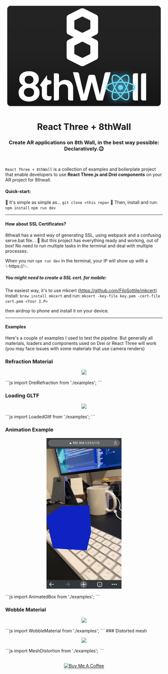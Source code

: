 <p align="center">
  <img src="doc-images/logo.png" width="540" />
</p>
<h1 align="center">React Three + 8thWall</h1>
<h3 align="center">Create AR applications on 8th Wall, in the best way possible: Declaratively.😉</h3>

<br>

`React Three + 8thWall` is a collection of examples and boilerplate project that enable developers to use <b>React Three.js and Drei components</b> on your AR project for 8thwall.

#### Quick-start:

🤩 It's simple as simple as...
`git clone <this repo>`
🚀 Then, install and run:
`npm install`
`npm run dev`

---

#### How about SSL Certificates?

8thwall has a weird way of generating SSL, using webpack and a confusing serve.bat file... 🤢
But this project has everything ready and working, out of box! No need to run multiple tasks in the terminal and deal with multiple processes.

When you run `npm run dev` in the terminal, your IP will show up with a ✨https://✨.

##### You might need to create a SSL cert. for mobile:

The easiest way, it's to use mkcert (https://github.com/FiloSottile/mkcert)
Install:
`brew install mkcert`
and run:
`mkcert -key-file key.pem -cert-file cert.pem <Your I.P>`

then airdrop to phone and install it on your device.

---

#### Examples

Here's a couple of examples I used to test the pipeline. But generally all materials, loaders and components used on Drei or React Three will work (you may face issues with some materials that use camera renders)

### Refraction Material

<p align="center">
  <img src="doc-images/refraction.gif" width="240" />
</p>
```js
import DreiRefraction from './examples';
<DreiRefraction/>
```

### Loading GLTF

<p align="center">
  <img src="doc-images/gltf.gif" width="240" />
</p>
```js
import LoadedGltf from './examples';
<LoadedGltf/>
```

### Animation Example

<p align="center">
  <img src="doc-images/animation.gif" width="240" />
</p>
```js
import AnimatedBox from './examples';
<AnimatedBox/>
```

### Wobble Material

<p align="center">
  <img src="doc-images/wooble.gif" width="240" />
</p>
```js
import WobbleMaterial from './examples';
<WobbleMaterial/>
```
### Distorted mesh

<p align="center">
  <img src="doc-images/distorted.gif" width="240" />
</p>
```js
import MeshDistortion from './examples';
<MeshDistortion/>
```
<p align="center">
<br/>
<a href="https://www.buymeacoffee.com/vettorazi" target="_blank"><img src="https://www.buymeacoffee.com/assets/img/custom_images/orange_img.png" alt="Buy Me A Coffee" style="height: 41px !important;width: 174px !important;box-shadow: 0px 3px 2px 0px rgba(190, 190, 190, 0.5) !important;-webkit-box-shadow: 0px 3px 2px 0px rgba(190, 190, 190, 0.5) !important;" ></a>
</p>
